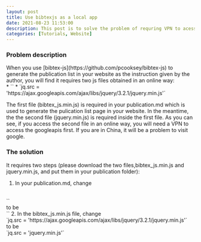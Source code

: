 ```yaml
---
layout: post
title: Use bibtexjs as a local app
date: 2021-08-23 11:53:00
description: This post is to solve the problem of requring VPN to acess google when using the bibtex-js. 
categories: [Tutorials, Website]
---
```


<h3>Problem description</h3>
When you use [bibtex-js](https://github.com/pcooksey/bibtex-js) to generate the publication list in your website as the instruction given by the author, you will find it requires two js files obtained in an online way:<br>
* `<script type="text/javascript" src="https://cdn.jsdelivr.net/gh/pcooksey/bibtex-js@1.0.0/src/bibtex_js.min.js"></script>`
* `jq.src = 'https://ajax.googleapis.com/ajax/libs/jquery/3.2.1/jquery.min.js'`

The first file (bibtex_js.min.js) is required in your publication.md which is used to generate the pulication list page in your website. In the meantime, the the second file (jquery.min.js) is required inside the first file. 
As you can see, if you access the second file in an online way, you will need a VPN to access the googleapis first. If you are in China, it will be a problem to visit google.

<h3>The solution</h3>
It requires two steps (please download the two files,bibtex_js.min.js and jquery.min.js, and put them in your publication folder):

1. In your publication.md, change
<br>
`<script type="text/javascript" src="https://cdn.jsdelivr.net/gh/pcooksey/bibtex-js@1.0.0/src/bibtex_js.min.js"></script>`
<br>
to be
<br>
`<script type="text/javascript" async src="/publications/bibtex_js.min.js"></script>`
2. In the bibtex_js.min.js file, change <br>
`jq.src = 'https://ajax.googleapis.com/ajax/libs/jquery/3.2.1/jquery.min.js'`
<br>
to be 
<br>
`jq.src = 'jquery.min.js'`